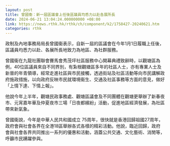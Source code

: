 ```yaml
---
layout: post
title: 曾國衞：新一屆區議會上任後區議員均悉力以赴各展所長
date: 2024-06-21 13:04:24.000000000 +08:00
link: https://news.rthk.hk/rthk/ch/component/k2/1758427-20240621.htm
categories: rthk
---
```


政制及內地事務局局長曾國衞表示，自新一屆的區議會在今年1月1日履職上任後，區議員均悉力以赴、各展所長地致力為地區、為社群服務。

曾國衞在九龍社團聯會賽馬會秀茂坪社區服務中心開幕典禮致辭時，以觀塘區為例，40位區議員來自不同界別，有紮根觀塘區多年的社區人士，亦有專業人士及新晉的年青領導，經常走進社區與市民接觸，透過街站及社區活動等向市民講解政府施政措施，以向政府反映市民就環境衞生、交通及社區事務等方面的意見，做好「上情下達、下情上報」。

他說今年上半年，觀塘民政事務處、觀塘區議會及不同團體在觀塘更舉辦了新春夜市、元宵嘉年華及仲夏夜市三場「日夜都繽紛」活動，促進地區經濟發展，為社區帶來新氣象。

曾國衞說，今年是中華人民共和國成立 75周年，很快就是香港回歸祖國27周年，政府會與社會各界在全港18區舉辦各式各樣的精彩活動。他說，臨近回歸，政府會與社會各界共同推出一系列的優惠和活動，涵蓋公共交通、文化藝術、消閒等，呼籲市民踴躍參與。
